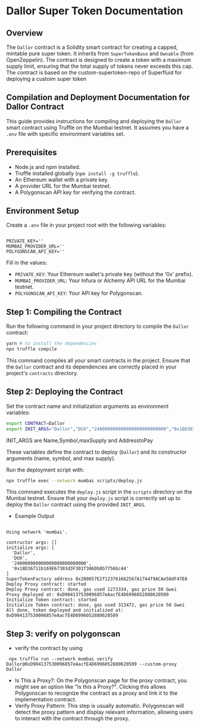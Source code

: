 # Dallor Super Token Documentation

## Overview

The `Dallor` contract is a Solidity smart contract for creating a capped, mintable pure super token. It inherits from `SuperTokenBase` and `Ownable` (from OpenZeppelin). The contract is designed to create a token with a maximum supply limit, ensuring that the total supply of tokens never exceeds this cap.
The contract is based on the custom-supertoken-repo of Superfluid for deploying a custoim super token

## Compilation and Deployment Documentation for Dallor Contract

This guide provides instructions for compiling and deploying the `Dallor` smart contract using Truffle on the Mumbai testnet. It assumes you have a `.env` file with specific environment variables set.

## Prerequisites

- Node.js and npm installed.
- Truffle installed globally (`npm install -g truffle`).
- An Ethereum wallet with a private key.
- A provider URL for the Mumbai testnet.
- A Polygonscan API key for verifying the contract.

## Environment Setup

Create a `.env` file in your project root with the following variables:

```plaintext

PRIVATE_KEY=''
MUMBAI_PROVIDER_URL=''
POLYGONSCAN_API_KEY=''
```

Fill in the values:

- `PRIVATE_KEY`: Your Ethereum wallet's private key (without the '0x' prefix).
- `MUMBAI_PROVIDER_URL`: Your Infura or Alchemy API URL for the Mumbai testnet.
- `POLYGONSCAN_API_KEY`: Your API key for Polygonscan.

## Step 1: Compiling the Contract

Run the following command in your project directory to compile the `Dallor` contract:

```bash
yarn # to install the dependencies
npx truffle compile
```

This command compiles all your smart contracts in the project. Ensure that the `Dallor` contract and its dependencies are correctly placed in your project's `contracts` directory.

## Step 2: Deploying the Contract

Set the contract name and initialization arguments as environment variables:

```bash
export CONTRACT=Dallor
export INIT_ARGS="Dallor","DUX","240000000000000000000000000","0x18D36711b169E67303d3F301f306Db0b7756bc44"
```
INIT_ARGS are Name,Symbol,maxSupply and AddresstoPay

These variables define the contract to deploy (`Dallor`) and its constructor arguments (name, symbol, and max supply).

Run the deployment script with:

```bash
npx truffle exec --network mumbai scripts/deploy.js
```

This command executes the `deploy.js` script in the `scripts` directory on the Mumbai testnet. Ensure that your `deploy.js` script is correctly set up to deploy the `Dallor` contract using the provided `INIT_ARGS`.

- Example Output

```

Using network 'mumbai'.

contructor args: []
initialize args: [
  'Dallor',
  'DUX',
  '240000000000000000000000000',
  '0x18D36711b169E67303d3F301f306Db0b7756bc44'
]
SuperTokenFactory address 0x200657E2f123761662567A1744f9ACAe50dF47E6
Deploy Proxy contract: started
Deploy Proxy contract: done, gas used 1273334, gas price 50 Gwei
Proxy deployed at: 0xD904137530096857eAacfE4D6996052880620509
Initialize Token contract: started
Initialize Token contract: done, gas used 313472, gas price 50 Gwei
All done, token deployed and initialized at: 0xD904137530096857eAacfE4D6996052880620509
```

## Step 3: verify on polygonscan

- verify the contract by using 
```
 npx truffle run --network mumbai verify Dallor@0xD904137530096857eAacfE4D6996052880620509 --custom-proxy Dallor
```

- Is This a Proxy?: On the Polygonscan page for the proxy contract, you might see an option like "Is this a Proxy?". Clicking this allows Polygonscan to recognize the contract as a proxy and link it to the implementation contract.
- Verify Proxy Pattern: This step is usually automatic. Polygonscan will detect the proxy pattern and display relevant information, allowing users to interact with the contract through the proxy.
